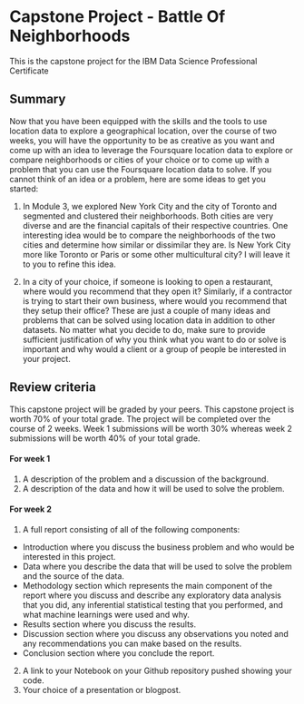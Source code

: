 # Capstone Project - Battle Of Neighborhoods
This is the capstone project for the IBM Data Science Professional Certificate

## Summary
Now that you have been equipped with the skills and the tools to use location data to explore a geographical location, over the course of two weeks, you will have the opportunity to be as creative as you want and come up with an idea to leverage the Foursquare location data to explore or compare neighborhoods or cities of your choice or to come up with a problem that you can use the Foursquare location data to solve. If you cannot think of an idea or a problem, here are some ideas to get you started:

1. In Module 3, we explored New York City and the city of Toronto and segmented and clustered their neighborhoods. Both cities are very diverse and are the financial capitals of their respective countries. One interesting idea would be to compare the neighborhoods of the two cities and determine how similar or dissimilar they are. Is New York City more like Toronto or Paris or some other multicultural city? I will leave it to you to refine this idea.

2. In a city of your choice, if someone is looking to open a restaurant, where would you recommend that they open it? Similarly, if a contractor is trying to start their own business, where would you recommend that they setup their office? These are just a couple of many ideas and problems that can be solved using location data in addition to other datasets. No matter what you decide to do, make sure to provide sufficient justification of why you think what you want to do or solve is important and why would a client or a group of people be interested in your project.

## Review criteria
This capstone project will be graded by your peers. This capstone project is worth 70% of your total grade. The project will be completed over the course of 2 weeks. Week 1 submissions will be worth 30% whereas week 2 submissions will be worth 40% of your total grade.

#### For week 1
1. A description of the problem and a discussion of the background. 
2. A description of the data and how it will be used to solve the problem. 

#### For week 2
1. A full report consisting of all of the following components:
  - Introduction where you discuss the business problem and who would be interested in this project.
  - Data where you describe the data that will be used to solve the problem and the source of the data.
  - Methodology section which represents the main component of the report where you discuss and describe any exploratory data analysis 
    that you did, any inferential statistical testing that you performed, and what machine learnings were used and why.
  - Results section where you discuss the results.
  - Discussion section where you discuss any observations you noted and any recommendations you can make based on the results.
  - Conclusion section where you conclude the report.
2. A link to your Notebook on your Github repository pushed showing your code.
3. Your choice of a presentation or blogpost.
